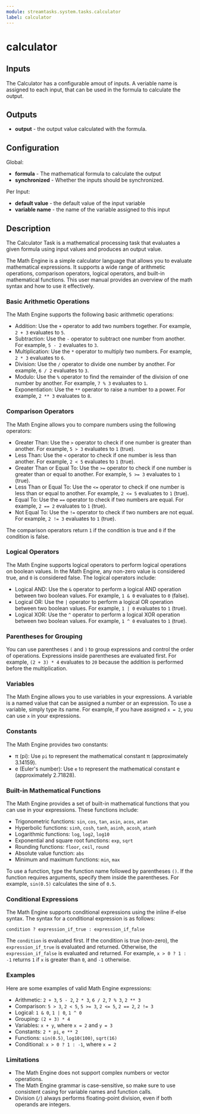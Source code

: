 ```yaml
---
module: streamtasks.system.tasks.calculator
label: calculator
---
```

# calculator

## Inputs
The Calculator has a configurable amout of inputs. A veriable name is assigned to each input, that can be used in the formula to calculate the output.

## Outputs
* **output** - the output value calculated with the formula.

## Configuration
Global:
* **formula** - The mathematical formula to calculate the output
* **synchronized** - Whether the inputs should be synchronized.

Per Input:
* **default value** - the default value of the input variable
* **variable name** - the name of the variable assigned to this input

## Description
The Calculator Task is a mathematical processing task that evaluates a given formula using input values and produces an output value.

The Math Engine is a simple calculator language that allows you to evaluate mathematical expressions. It supports a wide range of arithmetic operations, comparison operators, logical operators, and built-in mathematical functions. This user manual provides an overview of the math syntax and how to use it effectively.

### Basic Arithmetic Operations

The Math Engine supports the following basic arithmetic operations:

*   Addition: Use the `+` operator to add two numbers together. For example, `2 + 3` evaluates to `5`.
*   Subtraction: Use the `-` operator to subtract one number from another. For example, `5 - 2` evaluates to `3`.
*   Multiplication: Use the `*` operator to multiply two numbers. For example, `2 * 3` evaluates to `6`.
*   Division: Use the `/` operator to divide one number by another. For example, `6 / 2` evaluates to `3`.
*   Modulo: Use the `%` operator to find the remainder of the division of one number by another. For example, `7 % 3` evaluates to `1`.
*   Exponentiation: Use the `**` operator to raise a number to a power. For example, `2 ** 3` evaluates to `8`.

### Comparison Operators

The Math Engine allows you to compare numbers using the following operators:

*   Greater Than: Use the `>` operator to check if one number is greater than another. For example, `5 > 3` evaluates to `1` (true).
*   Less Than: Use the `<` operator to check if one number is less than another. For example, `2 < 5` evaluates to `1` (true).
*   Greater Than or Equal To: Use the `>=` operator to check if one number is greater than or equal to another. For example, `5 >= 3` evaluates to `1` (true).
*   Less Than or Equal To: Use the `<=` operator to check if one number is less than or equal to another. For example, `2 <= 5` evaluates to `1` (true).
*   Equal To: Use the `==` operator to check if two numbers are equal. For example, `2 == 2` evaluates to `1` (true).
*   Not Equal To: Use the `!=` operator to check if two numbers are not equal. For example, `2 != 3` evaluates to `1` (true).

The comparison operators return `1` if the condition is true and `0` if the condition is false.

### Logical Operators

The Math Engine supports logical operators to perform logical operations on boolean values. In the Math Engine, any non-zero value is considered true, and `0` is considered false. The logical operators include:

*   Logical AND: Use the `&` operator to perform a logical AND operation between two boolean values. For example, `1 & 0` evaluates to `0` (false).
*   Logical OR: Use the `|` operator to perform a logical OR operation between two boolean values. For example, `1 | 0` evaluates to `1` (true).
*   Logical XOR: Use the `^` operator to perform a logical XOR operation between two boolean values. For example, `1 ^ 0` evaluates to `1` (true).

### Parentheses for Grouping

You can use parentheses `(` and `)` to group expressions and control the order of operations. Expressions inside parentheses are evaluated first. For example, `(2 + 3) * 4` evaluates to `20` because the addition is performed before the multiplication.

### Variables

The Math Engine allows you to use variables in your expressions. A variable is a named value that can be assigned a number or an expression. To use a variable, simply type its name. For example, if you have assigned `x = 2`, you can use `x` in your expressions.

### Constants

The Math Engine provides two constants:

*   π (pi): Use `pi` to represent the mathematical constant π (approximately 3.14159).
*   e (Euler's number): Use `e` to represent the mathematical constant e (approximately 2.71828).

### Built-in Mathematical Functions

The Math Engine provides a set of built-in mathematical functions that you can use in your expressions. These functions include:

*   Trigonometric functions: `sin`, `cos`, `tan`, `asin`, `acos`, `atan`
*   Hyperbolic functions: `sinh`, `cosh`, `tanh`, `asinh`, `acosh`, `atanh`
*   Logarithmic functions: `log`, `log2`, `log10`
*   Exponential and square root functions: `exp`, `sqrt`
*   Rounding functions: `floor`, `ceil`, `round`
*   Absolute value function: `abs`
*   Minimum and maximum functions: `min`, `max`

To use a function, type the function name followed by parentheses `()`. If the function requires arguments, specify them inside the parentheses. For example, `sin(0.5)` calculates the sine of `0.5`.

### Conditional Expressions

The Math Engine supports conditional expressions using the inline if-else syntax. The syntax for a conditional expression is as follows:

`condition ? expression_if_true : expression_if_false`

The `condition` is evaluated first. If the condition is true (non-zero), the `expression_if_true` is evaluated and returned. Otherwise, the `expression_if_false` is evaluated and returned. For example, `x > 0 ? 1 : -1` returns `1` if `x` is greater than `0`, and `-1` otherwise.

### Examples

Here are some examples of valid Math Engine expressions:

*   Arithmetic: `2 + 3`, `5 - 2`, `2 * 3`, `6 / 2`, `7 % 3`, `2 ** 3`
*   Comparison: `5 > 3`, `2 < 5`, `5 >= 3`, `2 <= 5`, `2 == 2`, `2 != 3`
*   Logical: `1 & 0`, `1 | 0`, `1 ^ 0`
*   Grouping: `(2 + 3) * 4`
*   Variables: `x + y`, where `x = 2` and `y = 3`
*   Constants: `2 * pi`, `e ** 2`
*   Functions: `sin(0.5)`, `log10(100)`, `sqrt(16)`
*   Conditional: `x > 0 ? 1 : -1`, where `x = 2`

### Limitations

*   The Math Engine does not support complex numbers or vector operations.
*   The Math Engine grammar is case-sensitive, so make sure to use consistent casing for variable names and function calls.
*   Division (`/`) always performs floating-point division, even if both operands are integers.